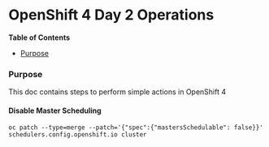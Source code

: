 # OpenShift 4 Day 2 Operations

**Table of Contents**
  - [Purpose](#Purpose)


### Purpose

This doc contains steps to perform simple actions in OpenShift 4

#### Disable Master Scheduling
```
oc patch --type=merge --patch='{"spec":{"mastersSchedulable": false}}' schedulers.config.openshift.io cluster
```
